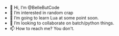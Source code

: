 - 👋 Hi, I’m @BelleButCode
- 👀 I’m interested in random crap
- 🌱 I’m going to learn Lua at some point soon.
- 💞️ I’m looking to collaborate on batch/python things.
- 📫 How to reach me? You don't.

<!---
BelleButCode/BelleButCode is a ✨ special ✨ repository because its `README.md` (this file) appears on your GitHub profile.
You can click the Preview link to take a look at your changes.
--->
